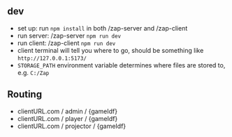 ## dev
- set up: run `npm install` in both /zap-server and /zap-client
- run server: /zap-server `npm run dev`
- run client: /zap-client `npm run dev`
- client terminal will tell you where to go, should be something like `http://127.0.0.1:5173/`
- `STORAGE_PATH` environment variable determines where files are stored to, e.g. `C:/Zap`

## Routing
- clientURL.com / admin / {gameIdf}
- clientURL.com / player / {gameIdf}
- clientURL.com / projector / {gameIdf}

